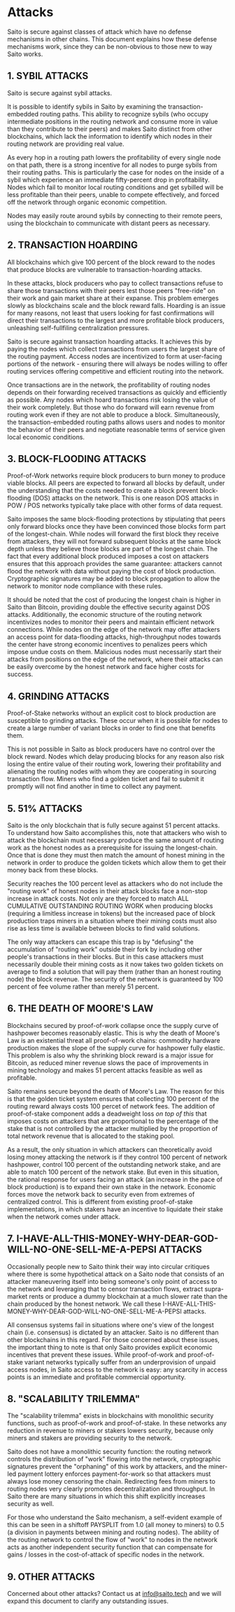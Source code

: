 # Attacks

Saito is secure against classes of attack which have no defense mechanisms in other chains. This document explains how these defense mechanisms work, since they can be non-obvious to those new to way Saito works.


## 1. SYBIL ATTACKS

Saito is secure against sybil attacks.

It is possible to identify sybils in Saito by examining the transaction-embedded routing paths. This ability to recognize sybils (who occupy intermediate positions in the routing network and consume more in value than they contribute to their peers) and makes Saito distinct from other blockchains, which lack the information to identify which nodes in their routing network are providing real value.

As every hop in a routing path lowers the profitability of every single node on that path, there is a strong incentive for all nodes to purge sybils from their routing paths. This is particularly the case for nodes on the inside of a sybil which experience an immediate fifty-percent drop in profitability. Nodes which fail to monitor local routing conditions and get sybilled will be less profitable than their peers, unable to compete effectively, and forced off the network through organic economic competition.

Nodes may easily route around sybils by connecting to their remote peers, using the blockchain to communicate with distant peers as necessary. 


## 2. TRANSACTION HOARDING

All blockchains which give 100 percent of the block reward to the nodes that produce blocks are vulnerable to transaction-hoarding attacks.

In these attacks, block producers who pay to collect transactions refuse to share those transactions with their peers lest those peers "free-ride" on their work and gain market share at their expanse. This problem emerges slowly as blockchains scale and the block reward falls. Hoarding is an issue for many reasons, not least that users looking for fast confirmations will direct their transactions to the largest and more profitable block producers, unleashing self-fullfiling centralization pressures.

Saito is secure against transaction hoarding attacks. It achieves this by paying the nodes which collect transactions from users the largest share of the routing payment. Access nodes are incentivized to form at user-facing portions of the network - ensuring there will always be nodes willing to offer routing services offering competitive and efficient routing into the network.

Once transactions are in the network, the profitability of routing nodes depends on their forwarding received transactions as quickly and efficiently as possible. Any nodes which hoard transactions risk losing the value of their work completely. But those who do forward will earn revenue from routing work even if they are not able to produce a block. Simultaneously, the transaction-embedded routing paths allows users and nodes to monitor the behavior of their peers and negotiate reasonable terms of service given local economic conditions.


## 3. BLOCK-FLOODING ATTACKS

Proof-of-Work networks require block producers to burn money to produce viable blocks. All peers are expected to forward all blocks by default, under the understanding that the costs needed to create a block prevent block-flooding (DOS) attacks on the network. This is one reason DOS attacks in POW / POS networks typically take place with other forms of data request.

Saito imposes the same block-flooding protections by stipulating that peers only forward blocks once they have been convinced those blocks form part of the longest-chain. While nodes will forward the first block they receive from attackers, they will not forward subsequent blocks at the same block depth unless they believe those blocks are part of the longest chain. The fact that every additional block produced imposes a cost on attackers ensures that this approach provides the same guarantee: attackers cannot flood the network with data without paying the cost of block production. Cryptographic signatures may be added to block propagation to allow the network to monitor node compliance with these rules.

It should be noted that the cost of producing the longest chain is higher in Saito than Bitcoin, providing double the effective security against DOS attacks. Additionally, the economic structure of the routing network incentivizes nodes to monitor their peers and maintain efficient network connections. While nodes on the edge of the network may offer attackers an access point for data-flooding attacks, high-throughput nodes towards the center have strong economic incentives to penalizes peers which impose undue costs on them. Malicious nodes must necessarily start their attacks from positions on the edge of the network, where their attacks can be easily overcome by the honest network and face higher costs for success.


## 4. GRINDING ATTACKS

Proof-of-Stake networks without an explicit cost to block production are susceptible to grinding attacks. These occur when it is possible for nodes to create a large number of variant blocks in order to find one that benefits them.

This is not possible in Saito as block producers have no control over the block reward. Nodes which delay producing blocks for any reason also risk losing the entire value of their routing work, lowering their profitability and alienating the routing nodes with whom they are cooperating in sourcing transaction flow. Miners who find a golden ticket and fail to submit it promptly will not find another in time to collect any payment.


## 5. 51\% ATTACKS

Saito is the only blockchain that is fully secure against 51 percent attacks. To understand how Saito accomplishes this, note that attackers who wish to attack the blockchain must necessary produce the same amount of routing work as the honest nodes as a prerequisite for issuing the longest-chain. Once that is done they must then match the amount of honest mining in the network in order to produce the golden tickets which allow them to get their money back from these blocks.

Security reaches the 100 percent level as attackers who do not include the "routing work" of honest nodes in their attack blocks face a non-stop increase in attack costs. Not only are they forced to match ALL CUMULATIVE OUTSTANDING ROUTING WORK when producing blocks (requiring a limitless increase in tokens) but the increased pace of block production traps miners in a situation where their mining costs must also rise as less time is available between blocks to find valid solutions.

The only way attackers can escape this trap is by "defusing" the accumulation of "routing work" outside their fork by including other people's transactions in their blocks. But in this case attackers must necessarily double their mining costs as it now takes two golden tickets on average to find a solution that will pay them (rather than an honest routing node) the block revenue. The security of the network is guaranteed by 100 percent of fee volume rather than merely 51 percent.


## 6. THE DEATH OF MOORE'S LAW

Blockchains secured by proof-of-work collapse once the supply curve of hashpower becomes reasonably elastic. This is why the death of Moore's Law is an existential threat all proof-of-work chains: commodity hardware production makes the slope of the supply curve for hashpower fully elastic. This problem is also why the shrinking block reward is a major issue for Bitcoin, as reduced miner revenue slows the pace of improvements in mining technology and makes 51 percent attacks feasible as well as profitable.

Saito remains secure beyond the death of Moore's Law. The reason for this is that the golden ticket system ensures that collecting 100 percent of the routing reward always costs 100 percet of network fees. The addition of proof-of-stake component adds a deadweight loss *on top of this* that imposes costs on attackers that are proportional to the percentage of the stake that is not controlled by the attacker multiplied by the proportion of total network revenue that is allocated to the staking pool.

As a result, the only situation in which attackers can theoretically avoid losing money attacking the network is if they control 100 percent of network hashpower, control 100 percent of the outstanding network stake, and are able to match 100 percent of the network stake. But even in this situation, the rational response for users facing an attack (an increase in the pace of block production) is to expand their own stake in the network. Economic forces move the network back to security even from extremes of centralized control. This is different from existing proof-of-stake implementations, in which stakers have an incentive to liquidate their stake when the network comes under attack.


## 7. I-HAVE-ALL-THIS-MONEY-WHY-DEAR-GOD-WILL-NO-ONE-SELL-ME-A-PEPSI ATTACKS

Occasionally people new to Saito think their way into circular critiques where there is some hypothetical attack on a Saito node that consists of an attacker maneuvering itself into being someone's only point of access to the network and leveraging that to censor transaction flows, extract supra-market rents or produce a dummy blockchain at a much slower rate than the chain produced by the honest network. We call these I-HAVE-ALL-THIS-MONEY-WHY-DEAR-GOD-WILL-NO-ONE-SELL-ME-A-PEPSI attacks.

All consensus systems fail in situations where one's view of the longest chain (i.e. consensus) is dictated by an attacker. Saito is no different than other blockchains in this regard. For those concerned about these issues, the important thing to note is that only Saito provides explicit economic incentives that prevent these issues. While proof-of-work and proof-of-stake variant networks typically suffer from an underprovision of unpaid access nodes, in Saito access to the network is easy: any scarcity in access points is an immediate and profitable commercial opportunity.


## 8. "SCALABILITY TRILEMMA"

The "scalability trilemma" exists in blockchains with monolithic security functions, such as proof-of-work and proof-of-stake. In these networks any reduction in revenue to miners or stakers lowers security, because only miners and stakers are providing security to the network.

Saito does not have a monolithic security function: the routing network controls the distribution of "work" flowing into the network, cryptographic signatures prevent the "orphaning" of this work by attackers, and the miner-led payment lottery enforces payment-for-work so that attackers must always lose money censoring the chain. Redirecting fees from miners to routing nodes very clearly promotes decentralization and throughput. In Saito there are many situations in which this shift explicitly increases security as well.

For those who understand the Saito mechanism, a self-evident example of this can be seen in a shiftoff PAYSPLIT from 1.0 (all money to miners) to 0.5 (a division in payments between mining and routing nodes). The ability of the routing network to control the flow of "work" to nodes in the network acts as another independent security function that can compensate for gains / losses in the cost-of-attack of specific nodes in the network.


## 9. OTHER ATTACKS

Concerned about other attacks? Contact us at info@saito.tech and we will expand this document to clarify any outstanding issues.


